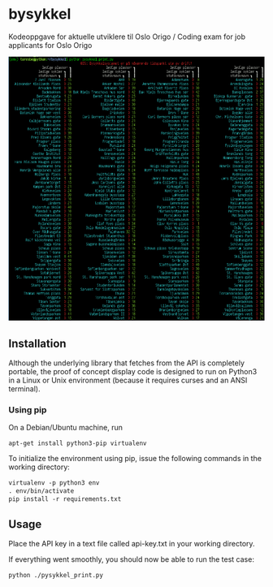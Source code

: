 # bysykkel
Kodeoppgave for aktuelle utviklere til Oslo Origo / Coding exam for job applicants for Oslo Origo 

![Screenshot](/screenshot.png)

## Installation

Although the underlying library that fetches from the API is completely portable, the proof of concept display code is designed to run on Python3 in a Linux or Unix environment (because it requires curses and an ANSI terminal).

### Using pip

On a Debian/Ubuntu machine, run

```
apt-get install python3-pip virtualenv
```

To initialize the environment using pip, issue the following commands in the working directory:

```
virtualenv -p python3 env
. env/bin/activate
pip install -r requirements.txt
```

## Usage

Place the API key in a text file called api-key.txt in your working directory.

If everything went smoothly, you should now be able to run the test case:

```
python ./pysykkel_print.py
```
